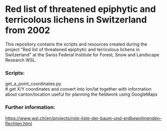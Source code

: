 # Red list of threatened epiphytic and terricolous lichens in Switzerland from 2002
This repository contains the scripts and resources created during the project "Red list of threatened epiphytic and terricolous lichens in Switzerland" at the Swiss Federal Institute for Forest, Snow and Landscape Research WSL.


### Scripts:
get_a_point_coordinates.py   
\# get X/Y coordinates and convert into lon/lat together with information about canton/location
useful for planning the fieldwork using GoogleMaps


### Further information:   
https://www.wsl.ch/en/projects/rote-liste-der-baum-und-erdbewohnenden-flechten.html



